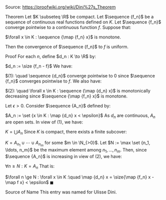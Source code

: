# 

Source: https://proofwiki.org/wiki/Dini%27s_Theorem

Theorem
Let $K \subseteq \R$ be compact.
Let $\sequence {f_n}$ be a sequence of continuous real functions defined on $K$.
Let $\sequence {f_n}$ converge pointwise to a continuous function $f$.
Suppose that:

$\forall x \in K : \sequence {\map {f_n} x}$ is monotone.

Then the convergence of $\sequence {f_n}$ to $f$ is uniform.


Proof
For each $n$, define $d_n : K \to \R$ by:

$d_n := \size {f_n - f}$
We have:

$(1): \quad \sequence {d_n}$ converge pointwise to $0$
since $\sequence {f_n}$ converges pointwise to $f$.
We also have:

$(2): \quad \forall x \in K : \sequence {\map {d_n} x}$ is monotonically decreasing
since $\sequence {\map {f_n} x}$ is monotone.

Let $\epsilon > 0$.
Consider $\sequence {A_n}$ defined by:

$A_n := \set {x \in K : \map {d_n} x < \epsilon}$
As $d_n$ are continuous, $A_n$ are open sets.
In view of $(1)$, we have:

$K = \bigcup A_n$
Since $K$ is compact, there exists a finite subcover:

$K = A_{n_1} \cup \cdots \cup A_{n_m}$
for some $m \in \N_{>0}$.
Let $N := \max \set {n_1, \ldots, n_m}$ be the maximum element among $n_1, \ldots, n_m$.
Then, since $\sequence {A_n}$ is increasing in view of $(2)$, we have:

$\forall n \ge N : K = A_n$
That is:

$\forall n \ge N : \forall x \in K :\quad \map {d_n} x = \size{\map {f_n} x - \map f x} < \epsilon$
$\blacksquare$


Source of Name
This entry was named for Ulisse Dini.





